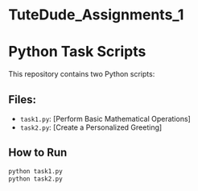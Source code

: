 # TuteDude_Assignments_1
# Python Task Scripts

This repository contains two Python scripts:

## Files:
- `task1.py`: [Perform Basic Mathematical Operations]
- `task2.py`: [Create a Personalized Greeting]

## How to Run
```bash
python task1.py
python task2.py
